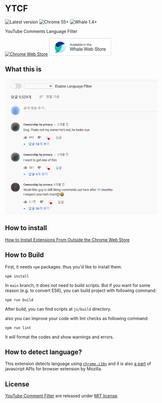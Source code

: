 # YTCF

![Latest version](https://img.shields.io/chrome-web-store/v/jdiikkhlhlgndjllhoinidnkbgkjfepe) ![Chrome 55+](https://img.shields.io/badge/chrome-55%2B-green]) ![Whale 1.4+](https://img.shields.io/badge/whale-1.4%2B-green])

YouTube Comments Language Filter

[![Chrome Web Store](https://storage.googleapis.com/chrome-gcs-uploader.appspot.com/image/WlD8wC6g8khYWPJUsQceQkhXSlv1/UV4C4ybeBTsZt43U4xis.png)](https://chrome.google.com/webstore/detail/youtube-comment-language/jdiikkhlhlgndjllhoinidnkbgkjfepe) [![Naver Whale Store](docs/images/whalestore-sm.png)](https://store.whale.naver.com/detail/iphmcbbipommlpkmgffhohlkomhakcel)

## What this is

![how to use](docs/images/preview.gif)

## How to install

[How to Install Extensions From Outside the Chrome Web Store](https://www.howtogeek.com/120743/how-to-install-extensions-from-outside-the-chrome-web-store/)

## How to Build

First, it needs `npm` packages. thus you'd like to install them.

```
npm install
```

In `main` branch, it does not need to build scripts. But if you want for some reason (e.g. to convert ES6), you can build project with following command:

```
npm run build
```

After build, you can find scripts at `js/build` directory.

also you can improve your code with lint checks as following command:

```
npm run lint
```

It will format the codes and show warnings and errors.

## How to detect language?

This extension detects language using [`chrome.i18n`](https://developer.chrome.com/docs/extensions/reference/i18n/) and it is also [a part](https://developer.mozilla.org/en-US/docs/Mozilla/Add-ons/WebExtensions/API/i18n) of javascript APIs for browser extension by Mozilla.

## License

[YouTube Comment Filter](https://github.com/joonas-yoon/ytcf/) are released under [MIT license](https://github.com/joonas-yoon/ytcf/blob/master/LICENSE).

